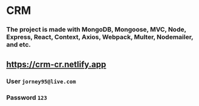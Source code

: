 # CRM 
### The project is made with MongoDB, Mongoose, MVC, Node, Express, React, Context, Axios, Webpack, Multer, Nodemailer, and etc.

## https://crm-cr.netlify.app

### User `jorney95@live.com`

### Password `123`
